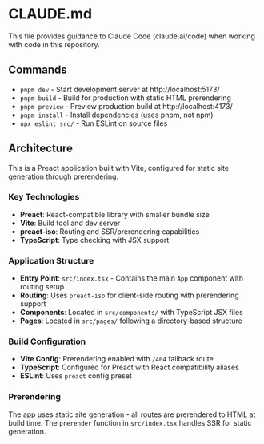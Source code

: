 # CLAUDE.md

This file provides guidance to Claude Code (claude.ai/code) when working with code in this repository.

## Commands

- `pnpm dev` - Start development server at http://localhost:5173/
- `pnpm build` - Build for production with static HTML prerendering
- `pnpm preview` - Preview production build at http://localhost:4173/
- `pnpm install` - Install dependencies (uses pnpm, not npm)
- `npx eslint src/` - Run ESLint on source files

## Architecture

This is a Preact application built with Vite, configured for static site generation through prerendering.

### Key Technologies
- **Preact**: React-compatible library with smaller bundle size
- **Vite**: Build tool and dev server
- **preact-iso**: Routing and SSR/prerendering capabilities
- **TypeScript**: Type checking with JSX support

### Application Structure
- **Entry Point**: `src/index.tsx` - Contains the main `App` component with routing setup
- **Routing**: Uses `preact-iso` for client-side routing with prerendering support
- **Components**: Located in `src/components/` with TypeScript JSX files
- **Pages**: Located in `src/pages/` following a directory-based structure

### Build Configuration
- **Vite Config**: Prerendering enabled with `/404` fallback route
- **TypeScript**: Configured for Preact with React compatibility aliases
- **ESLint**: Uses `preact` config preset

### Prerendering
The app uses static site generation - all routes are prerendered to HTML at build time. The `prerender` function in `src/index.tsx` handles SSR for static generation.